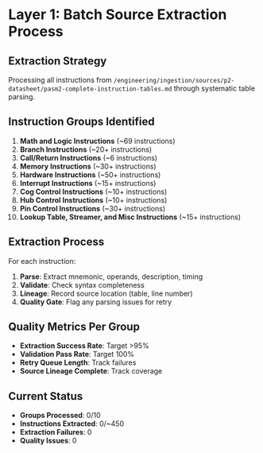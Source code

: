 # Layer 1: Batch Source Extraction Process

## Extraction Strategy
Processing all instructions from `/engineering/ingestion/sources/p2-datasheet/pasm2-complete-instruction-tables.md` through systematic table parsing.

## Instruction Groups Identified
1. **Math and Logic Instructions** (~69 instructions)
2. **Branch Instructions** (~20+ instructions)  
3. **Call/Return Instructions** (~6 instructions)
4. **Memory Instructions** (~30+ instructions)
5. **Hardware Instructions** (~50+ instructions)
6. **Interrupt Instructions** (~15+ instructions)
7. **Cog Control Instructions** (~10+ instructions)
8. **Hub Control Instructions** (~10+ instructions)
9. **Pin Control Instructions** (~30+ instructions)
10. **Lookup Table, Streamer, and Misc Instructions** (~15+ instructions)

## Extraction Process
For each instruction:
1. **Parse**: Extract mnemonic, operands, description, timing
2. **Validate**: Check syntax completeness
3. **Lineage**: Record source location (table, line number)
4. **Quality Gate**: Flag any parsing issues for retry

## Quality Metrics Per Group
- **Extraction Success Rate**: Target >95%
- **Validation Pass Rate**: Target 100%
- **Retry Queue Length**: Track failures
- **Source Lineage Complete**: Track coverage

## Current Status
- **Groups Processed**: 0/10
- **Instructions Extracted**: 0/~450
- **Extraction Failures**: 0
- **Quality Issues**: 0